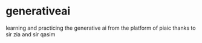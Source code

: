 # generativeai
learning and practicing the generative ai from the platform of piaic thanks to sir zia and sir qasim

